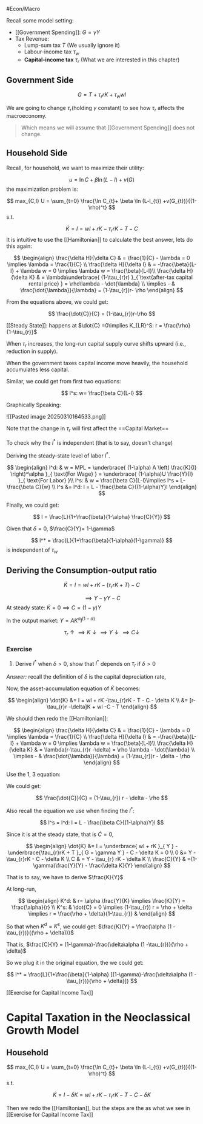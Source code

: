 #Econ/Macro 

Recall some model setting:

- [[Government Spending]]: $G = \gamma Y$
- Tax Revenue: 
	- Lump-sum tax $T$ (We usually ignore it)
	- Labour-income tax $\tau_{w}$
	- **Capital-income tax** $\tau_{r}$ (What we are interested in this chapter)

## Government Side

$$
G = T + \tau_{r} rK + \tau_{w} wl
$$

We are going to change $\tau_{r}$(holding $\gamma$ constant) to see how $\tau_{r}$ affects the macroeconomy.

> Which means we will assume that [[Government Spending]] does not change.


## Household Side

Recall, for household, we want to maximize their utility:

$$
u = \ln C + \beta \ln(L-l) +v (G)
$$
the maximization problem is:

$$
max_{C,l} U = \sum_{t=0} \frac{\ln C_{t}+ \beta \ln (L-l_{t}) +v(G_{t})}{(1-\rho)^t}
$$
s.t.

$$
\dot{K} = I = wl + rK -\tau_{r}rK - T - C
$$
It is intuitive to use the [[Hamiltonian]] to calculate the best answer, lets do this again:

$$
\begin{align}
\frac{\delta H}{\delta C} & = \frac{1}{C} - \lambda = 0 \implies \lambda = \frac{1}{C} \\
\frac{\delta H}{\delta l} & = -\frac{\beta}{L-l} + \lambda w = 0 \implies \lambda w = \frac{\beta}{L-l}\\
\frac{\delta H}{\delta K} & = \lambda\underbrace{  (1-\tau_{r}r) }_{ \text{after-tax capital rental price} } = \rho\lambda - \dot{\lambda}  \\
\implies - & \frac{\dot{\lambda}}{\lambda} = (1-\tau_{r})r- \rho
\end{align}
$$

From the equations above, we could get:

$$
\frac{\dot{C}}{C} = (1-\tau_{r})r-\rho
$$

[[Steady State]]: happens at $\dot{C} =0\implies K_{LR}^S: r = \frac{\rho}{1-\tau_{r}}$

When $\tau_{r}$ increases, the long-run capital supply curve shifts upward (i.e., reduction in supply).

When the government taxes capital income move heavily, the household accumulates less capital.

Similar, we could get from first two equations:

$$
l^s: w= \frac{\beta C}{L-l}
$$

Graphically Speaking:

![[Pasted image 20250310164533.png]]

Note that the change in $\tau_{r}$ will first affect the ==Capital Market==

To check why the $l^*$ is independent (that is to say, doesn't change)

Deriving the steady-state level of labor $l^*$.

$$
\begin{align}
l^d: &  w = MPL = \underbrace{ (1-\alpha) A \left( \frac{K}{l} \right)^\alpha }_{ \text{For Wage} } = \underbrace{ (1-\alpha)U \frac{Y}{l}  }_{ \text{For Labor} }\\
l^s: & w = \frac{\beta C}{L-l}\implies l^s = L-\frac{\beta C}{w} \\
l^s &= l^d: l = L - \frac{\beta C}{(1-\alpha)Y}l
\end{align}
$$

Finally,  we could get: 

$$
l = \frac{L}{1+\frac{\beta}{1-\alpha} \frac{C}{Y}}
$$

Given that $\delta = 0$, $\frac{C}{Y}= 1-\gamma$

$$
l^* = \frac{L}{1+\frac{\beta}{1-\alpha}(1-\gamma)}
$$
is independent of $\tau_{w}$

## Deriving the Consumption-output ratio

$$
\dot{K} = I = wl + rK -(\tau_{r}rK + T )-C
$$

$$
\implies Y - \gamma Y -C
$$
At steady state: $\dot{K} = 0 \implies C= (1-\gamma)Y$

In the output market: $Y = AK^\alpha l^{(1-\alpha)}$ 

$$
\tau_{r} \uparrow \implies K \downarrow \implies Y \downarrow \implies C \downarrow
$$

### Exercise

1. Derive $l^*$ when $\delta>0$, show that $l^*$ depends on $\tau_{r}$ if $\delta > 0$

*Answer:* recall the definition of $\delta$ is the capital depreciation rate, 

Now,  the asset-accumulation equation of $\dot{K}$ becomes:

$$
\begin{align}
\dot{K} &= I = wl + rK -\tau_{r}rK - T - C - \delta K \\
 &= [r-\tau_{r}r -\delta]K + wl -C - T 
\end{align}
$$

We should then redo the [[Hamiltonian]]:

$$
\begin{align}
\frac{\delta H}{\delta C} & = \frac{1}{C} - \lambda = 0 \implies \lambda = \frac{1}{C} \\
\frac{\delta H}{\delta l} & = -\frac{\beta}{L-l} + \lambda w = 0 \implies \lambda w = \frac{\beta}{L-l}\\
\frac{\delta H}{\delta K} & = \lambda(r-\tau_{r}r -\delta) = \rho \lambda - \dot{\lambda} \\
\implies - & \frac{\dot{\lambda}}{\lambda} = (1-\tau_{r})r - \delta - \rho
\end{align}
$$

Use the 1, 3 equation:

We could get: 

$$
\frac{\dot{C}}{C} = (1-\tau_{r}) r - \delta - \rho
$$

Also recall the equation we use when finding the $l^*$:

$$
l^s = l^d: l = L - \frac{\beta C}{(1-\alpha)Y}l
$$

Since it is at the steady state, that is $\dot{C} = 0$,

$$
\begin{align}
\dot{K} &= I = \underbrace{ wl + rK }_{ Y } -\underbrace{\tau_{r}rK +  T }_{ G = \gamma Y } - C - \delta K = 0 \\
0 &= Y - \tau_{r}rK - C - \delta K \\
C & = Y - \tau_{r} rK  - \delta K \\
\frac{C}{Y} & =(1-\gamma)\frac{Y}{Y}  - \frac{\delta K}{Y}
\end{align}
$$

That is to say, we have to derive  $\frac{K}{Y}$

At long-run, 

$$
\begin{align}
K^d: &  r= \alpha   \frac{Y}{K} \implies \frac{K}{Y} = \frac{\alpha}{r} \\
K^s: &  \dot{C} = 0 \implies (1-\tau_{r}) r = \rho + \delta \implies r = \frac{\rho + \delta}{1-\tau_{r}} & 
\end{align}
$$

So that when $K^d = K^s$, we could get: $\frac{K}{Y} = \frac{\alpha (1 -\tau_{r})}{(\rho + \delta))}$

That is, $\frac{C}{Y} = (1-\gamma)-\frac{\delta\alpha (1 -\tau_{r})}{\rho + \delta}$

So we plug it in the original equation, the we could get:

$$
l^* = \frac{L}{1+\frac{\beta}{1-\alpha} [(1-\gamma)-\frac{\delta\alpha (1 -\tau_{r})}{\rho + \delta}]}
$$

[[Exercise for Capital Income Tax]]

# Capital Taxation in the Neoclassical Growth Model 

## Household

$$
max_{C,l} U = \sum_{t=0} \frac{\ln C_{t}+ \beta \ln (L-l_{t}) +v(G_{t})}{(1-\rho)^t}
$$
s.t.

$$
\dot{K} = I - \delta K= wl + rK -\tau_{r}rK - T - C - \delta K
$$

Then we redo the [[Hamiltonian]], but the steps are the as what we see in [[Exercise for Capital Income Tax]]

